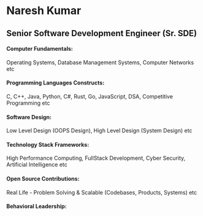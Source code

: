 <h1>Naresh Kumar</h1>
<h2>Senior Software Development Engineer (Sr. SDE)</h2>

<h4>Computer Fundamentals:</h4><p>Operating Systems, Database Management Systems, Computer Networks etc</p>
<h4>Programming Languages Constructs:</h4><p>C, C++, Java, Python, C#, Rust, Go, JavaScript, DSA, Competitive Programming etc</p>
<h4>Software Design:</h4><p>Low Level Design (OOPS Design), High Level Design (System Design) etc</p>
<h4>Technology Stack Frameworks:</h4><p>High Performance Computing, FullStack Development, Cyber Security, Artificial Intelligence etc</p>
<h4>Open Source Contributions:</h4><p>Real Life - Problem Solving & Scalable (Codebases, Products, Systems) etc</p>
<h4>Behavioral Leadership:</h4><p></p>

